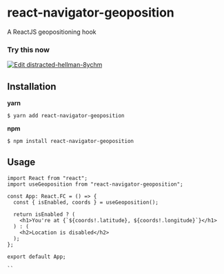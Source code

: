 # react-navigator-geoposition
A ReactJS geopositioning hook

### Try this now

[![Edit distracted-hellman-8ychm](https://codesandbox.io/static/img/play-codesandbox.svg)](https://codesandbox.io/s/distracted-hellman-8ychm?fontsize=14&hidenavigation=1&theme=dark)

## Installation
**yarn**  
```console
$ yarn add react-navigator-geoposition
```

**npm**  
```console
$ npm install react-navigator-geoposition
```
## Usage

```JSX
import React from "react";
import useGeoposition from "react-navigator-geoposition";

const App: React.FC = () => {
  const { isEnabled, coords } = useGeoposition();

  return isEnabled ? (
    <h1>You're at {`${coords!.latitude}, ${coords!.longitude}`}</h1>
  ) : (
    <h2>Location is disabled</h2>
  );
};

export default App;

``
